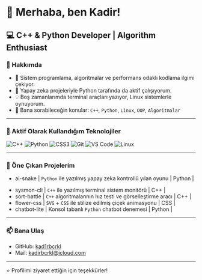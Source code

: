 # 👋 Merhaba, ben Kadir!
## 💻 C++ & Python Developer | Algorithm Enthusiast

### 🧠 Hakkımda
- 🔧 Sistem programlama, algoritmalar ve performans odaklı kodlama ilgimi çekiyor.
- 🧠 Yapay zeka projeleriyle Python tarafında da aktif çalışıyorum.
- 💡 Boş zamanlarımda terminal araçları yazıyor, Linux sistemlerle oynuyorum.
- 💬 Bana sorabileceğin konular: `C++`, `Python`, `Linux`, `OOP`, `Algoritmalar`

---

### 🚀 Aktif Olarak Kullandığım Teknolojiler
![C++](https://img.shields.io/badge/C++-00599C?style=flat&logo=cplusplus&logoColor=white)
![Python](https://img.shields.io/badge/Python-3776AB?style=flat&logo=python&logoColor=white)
![CSS3](https://img.shields.io/badge/CSS3-264de4?style=flat&logo=css3&logoColor=white)
![Git](https://img.shields.io/badge/Git-F05032?style=flat&logo=git&logoColor=white)
![VS Code](https://img.shields.io/badge/VS%20Code-007ACC?style=flat&logo=visual-studio-code&logoColor=white)
![Linux](https://img.shields.io/badge/Linux-FCC624?style=flat&logo=linux&logoColor=black)

---

### 📌 Öne Çıkan Projelerim

* ai-snake | `Python` ile yazılmış yapay zeka kontrollü yılan oyunu | Python |
- sysmon-cli | `C++` ile yazılmış terminal sistem monitörü | C++ |
- sort-battle | `C++` algoritmalarının hız testi ve görselleştirme aracı | C++ |
- flower-css | `SVG` + `CSS` ile stilize edilmiş çiçek animasyonu | CSS |
- chatbot-lite | Konsol tabanlı `Python` chatbot denemesi | Python |

---

### 📫 Bana Ulaş
- GitHub: [kad1rbcrkl](https://github.com/kad1rbcrkl)
- Mail: kadirbcrkl@icloud.com

---

⭐️ Profilimi ziyaret ettiğin için teşekkürler!
